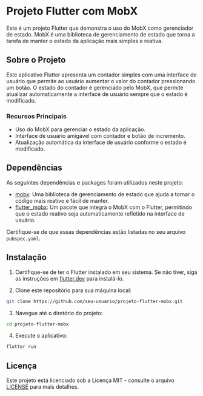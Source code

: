 # Projeto Flutter com MobX

Este é um projeto Flutter que demonstra o uso do MobX como gerenciador de estado. MobX é uma biblioteca de gerenciamento de estado que torna a tarefa de manter o estado da aplicação mais simples e reativa.

## Sobre o Projeto

Este aplicativo Flutter apresenta um contador simples com uma interface de usuário que permite ao usuário aumentar o valor do contador pressionando um botão. O estado do contador é gerenciado pelo MobX, que permite atualizar automaticamente a interface de usuário sempre que o estado é modificado.

### Recursos Principais

- Uso do MobX para gerenciar o estado da aplicação.
- Interface de usuário amigável com contador e botão de incremento.
- Atualização automática da interface de usuário conforme o estado é modificado.

## Dependências

As seguintes dependências e packages foram utilizados neste projeto:

- [mobx](https://pub.dev/packages/mobx): Uma biblioteca de gerenciamento de estado que ajuda a tornar o código mais reativo e fácil de manter.
- [flutter_mobx](https://pub.dev/packages/flutter_mobx): Um pacote que integra o MobX com o Flutter, permitindo que o estado reativo seja automaticamente refletido na interface de usuário.

Certifique-se de que essas dependências estão listadas no seu arquivo `pubspec.yaml`.

## Instalação

1. Certifique-se de ter o Flutter instalado em seu sistema. Se não tiver, siga as instruções em [flutter.dev](https://flutter.dev/docs/get-started/install) para instalá-lo.

2. Clone este repositório para sua máquina local:

```bash
git clone https://github.com/seu-usuario/projeto-flutter-mobx.git
```

3. Navegue até o diretório do projeto:

```bash
cd projeto-flutter-mobx
```

4. Execute o aplicativo:

```bash
flutter run
```

## Licença

Este projeto está licenciado sob a Licença MIT - consulte o arquivo [LICENSE](LICENSE) para mais detalhes.
